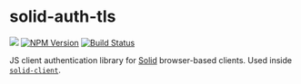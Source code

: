 # solid-auth-tls
[![](https://img.shields.io/badge/project-Solid-7C4DFF.svg?style=flat)](https://github.com/solid/solid)
[![NPM Version](https://img.shields.io/npm/v/solid-auth-tls.svg?style=flat)](https://npm.im/solid-auth-tls)
[![Build Status](https://travis-ci.org/solid/solid-auth-tls.svg?branch=master)](https://travis-ci.org/solid/solid-auth-tls)

JS client authentication library for [Solid](https://github.com/solid/solid)
browser-based clients. Used inside
[`solid-client`](https://github.com/solid/solid-client).
